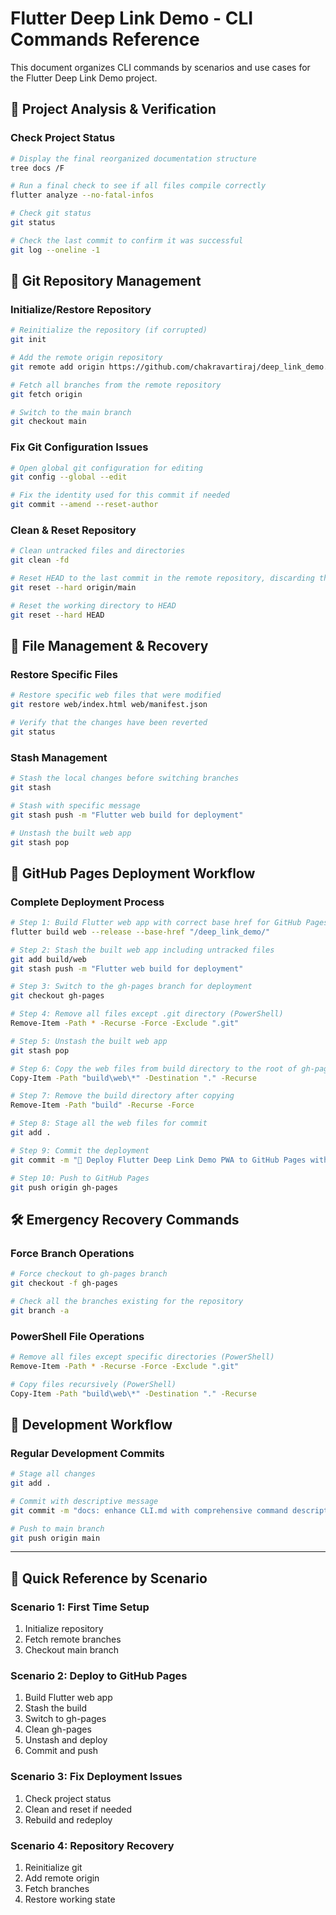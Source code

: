 # Flutter Deep Link Demo - CLI Commands Reference

This document organizes CLI commands by scenarios and use cases for the Flutter Deep Link Demo project.

## 📁 Project Analysis & Verification

### Check Project Status
```bash
# Display the final reorganized documentation structure
tree docs /F

# Run a final check to see if all files compile correctly
flutter analyze --no-fatal-infos

# Check git status
git status

# Check the last commit to confirm it was successful
git log --oneline -1
```

## 🔧 Git Repository Management

### Initialize/Restore Repository
```bash
# Reinitialize the repository (if corrupted)
git init

# Add the remote origin repository
git remote add origin https://github.com/chakravartiraj/deep_link_demo.git

# Fetch all branches from the remote repository
git fetch origin

# Switch to the main branch
git checkout main
```

### Fix Git Configuration Issues
```bash
# Open global git configuration for editing
git config --global --edit

# Fix the identity used for this commit if needed
git commit --amend --reset-author
```

### Clean & Reset Repository
```bash
# Clean untracked files and directories
git clean -fd

# Reset HEAD to the last commit in the remote repository, discarding the local commit
git reset --hard origin/main

# Reset the working directory to HEAD
git reset --hard HEAD
```

## 🔄 File Management & Recovery

### Restore Specific Files
```bash
# Restore specific web files that were modified
git restore web/index.html web/manifest.json

# Verify that the changes have been reverted
git status
```

### Stash Management
```bash
# Stash the local changes before switching branches
git stash

# Stash with specific message
git stash push -m "Flutter web build for deployment"

# Unstash the built web app
git stash pop
```

## 🚀 GitHub Pages Deployment Workflow

### Complete Deployment Process
```bash
# Step 1: Build Flutter web app with correct base href for GitHub Pages
flutter build web --release --base-href "/deep_link_demo/"

# Step 2: Stash the built web app including untracked files
git add build/web
git stash push -m "Flutter web build for deployment"

# Step 3: Switch to the gh-pages branch for deployment
git checkout gh-pages

# Step 4: Remove all files except .git directory (PowerShell)
Remove-Item -Path * -Recurse -Force -Exclude ".git"

# Step 5: Unstash the built web app
git stash pop

# Step 6: Copy the web files from build directory to the root of gh-pages branch
Copy-Item -Path "build\web\*" -Destination "." -Recurse

# Step 7: Remove the build directory after copying
Remove-Item -Path "build" -Recurse -Force

# Step 8: Stage all the web files for commit
git add .

# Step 9: Commit the deployment
git commit -m "🚀 Deploy Flutter Deep Link Demo PWA to GitHub Pages with corrected base-href"

# Step 10: Push to GitHub Pages
git push origin gh-pages
```

## 🛠️ Emergency Recovery Commands

### Force Branch Operations
```bash
# Force checkout to gh-pages branch
git checkout -f gh-pages

# Check all the branches existing for the repository
git branch -a
```

### PowerShell File Operations
```bash
# Remove all files except specific directories (PowerShell)
Remove-Item -Path * -Recurse -Force -Exclude ".git"

# Copy files recursively (PowerShell)
Copy-Item -Path "build\web\*" -Destination "." -Recurse
```

## 📝 Development Workflow

### Regular Development Commits
```bash
# Stage all changes
git add .

# Commit with descriptive message
git commit -m "docs: enhance CLI.md with comprehensive command descriptions"

# Push to main branch
git push origin main
```

---

## 🎯 Quick Reference by Scenario

### Scenario 1: First Time Setup
1. Initialize repository
2. Fetch remote branches
3. Checkout main branch

### Scenario 2: Deploy to GitHub Pages
1. Build Flutter web app
2. Stash the build
3. Switch to gh-pages
4. Clean gh-pages
5. Unstash and deploy
6. Commit and push

### Scenario 3: Fix Deployment Issues
1. Check project status
2. Clean and reset if needed
3. Rebuild and redeploy

### Scenario 4: Repository Recovery
1. Reinitialize git
2. Add remote origin
3. Fetch branches
4. Restore working state